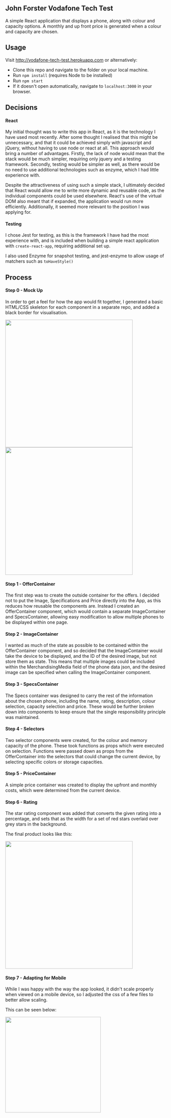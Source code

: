 ## John Forster Vodafone Tech Test
A simple React application that displays a phone, along with colour and capacity options. A monthly and up front price is generated when a colour and capacity are chosen.

## Usage
Visit http://vodafone-tech-test.herokuapp.com or alternatively:
* Clone this repo and navigate to the folder on your local machine.
* Run `npm install` (requires Node to be installed)
* Run `npm start`
* If it doesn't open automatically, navigate to `localhost:3000` in your browser.

## Decisions
#### React
My initial thought was to write this app in React, as it is the technology I have used most recently. After some thought I realised that this might be unnecessary, and that it could be achieved simply with javascript and jQuery, without having to use node or react at all. This approach would bring a number of advantages. Firstly, the lack of node would mean that the stack would be much simpler, requiring only jquery and a testing framework. Secondly, testing would be simpler as well, as there would be no need to use additional technologies such as enzyme, which I had little experience with.

Despite the attractiveness of using such a simple stack, I ultimately decided that React would allow me to write more dynamic and reusable code, as the individual components could be used elsewhere. React's use of the virtual DOM also meant that if expanded, the application would run more efficiently. Additionally, it seemed more relevant to the position I was applying for.

#### Testing
I chose Jest for testing, as this is the framework I have had the most experience with, and is included when building a simple react application with `create-react-app`, requiring additional set up.

I also used Enzyme for snapshot testing, and jest-enzyme to allow usage of matchers such as `toHaveStyle()`

## Process
#### Step 0 - Mock Up
In order to get a feel for how the app would fit together, I generated a basic HTML/CSS skeleton for each component in a separate repo, and added a black border for visualisation.

<a href="https://drive.google.com/uc?id=1OlcVP20GAd_3HJqmbhcvBcZqRpP66Cj8"><img  src="https://drive.google.com/uc?id=1OlcVP20GAd_3HJqmbhcvBcZqRpP66Cj8" width=400/></a>
<a href="https://drive.google.com/uc?id=1lxwmRCub7y_0NTB1-4HQQWa14VuoDfw9"><img src="https://drive.google.com/uc?id=1lxwmRCub7y_0NTB1-4HQQWa14VuoDfw9" width=400/></a>

#### Step 1 - OfferContainer
The first step was to create the outside container for the offers. I decided not to put the Image, Specifications and Price directly into the App, as this reduces how reusable the components are. Instead I created an OfferContainer component, which would contain a separate ImageContainer and SpecsContainer, allowing easy modification to allow multiple phones to be displayed within one page.

#### Step 2 - ImageContainer
I wanted as much of the state as possible to be contained within the OfferContainer component, and so decided that the ImageContainer would take the device to be displayed, and the ID of the desired image, but not store them as state. This means that multiple images could be included within the MerchandisingMedia field of the phone data json, and the desired image can be specified when calling the ImageContainer component.

#### Step 3 - SpecsContainer
The Specs container was designed to carry the rest of the information about the chosen phone, including the name, rating, description, colour selection, capacity selection and price. These would be further broken down into components to keep ensure that the single responsibility principle was maintained.

#### Step 4 - Selectors
Two selector components were created, for the colour and memory capacity of the phone. These took functions as props which were executed on selection. Functions were passed down as props from the OfferContainer into the selectors that could change the current device, by selecting specific colors or storage capacities.

#### Step 5 - PriceContainer
A simple price container was created to display the upfront and monthly costs, which were determined from the current device.

#### Step 6 - Rating
The star rating component was added that converts the given rating into a percentage, and sets that as the width for a set of red stars overlaid over grey stars in the background.

The final product looks like this:

<a href="https://drive.google.com/uc?id=1na8pTirKya5ZGziv0ZkPBVKdwpKkdxgy"><img  src="https://drive.google.com/uc?id=1na8pTirKya5ZGziv0ZkPBVKdwpKkdxgy" width=400/></a>

#### Step 7 - Adapting for Mobile
While I was happy with the way the app looked, it didn't scale properly when viewed on a mobile device, so I adjusted the css of a few files to better allow scaling.

This can be seen below:

<a align="center" href="https://drive.google.com/uc?id=1ap7leHhRcACwhJz-dYlannoFoyX3lRP_"><img src="https://drive.google.com/uc?id=1ap7leHhRcACwhJz-dYlannoFoyX3lRP_" width=300/></a>



